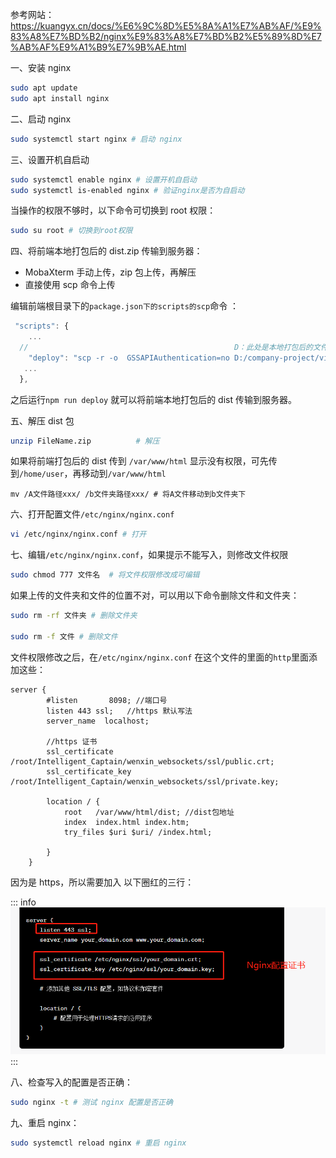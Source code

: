 参考网站：https://kuangyx.cn/docs/%E6%9C%8D%E5%8A%A1%E7%AB%AF/%E9%83%A8%E7%BD%B2/nginx%E9%83%A8%E7%BD%B2%E5%89%8D%E7%AB%AF%E9%A1%B9%E7%9B%AE.html

一、安装 nginx

```sh
sudo apt update
sudo apt install nginx
```

二、启动 nginx

```sh
sudo systemctl start nginx # 启动 nginx
```

三、设置开机自启动

```sh
sudo systemctl enable nginx # 设置开机自启动
sudo systemctl is-enabled nginx # 验证nginx是否为自启动
```

当操作的权限不够时，以下命令可切换到 root 权限：

```sh
sudo su root # 切换到root权限
```

四、将前端本地打包后的 dist.zip 传输到服务器：

- MobaXterm 手动上传，zip 包上传，再解压
- 直接使用 scp 命令上传

编辑前端根目录下的`package.json下的scripts的scp`命令 ：

```js
 "scripts": {
    ...
  //                                              D：此处是本地打包后的文件路径                用户名@服务器ip:远程服务器的文件路径
    "deploy": "scp -r -o  GSSAPIAuthentication=no D:/company-project/video-detection/dist user@172.16.10.116:/var/www/html",
   ...
  },
```

之后运行`npm run deploy` 就可以将前端本地打包后的 dist 传输到服务器。

五、解压 dist 包

```sh
unzip FileName.zip          # 解压
```

如果将前端打包后的 dist 传到 `/var/www/html` 显示没有权限，可先传到`/home/user`，再移动到`/var/www/html`

```
mv /A文件路径xxx/ /b文件夹路径xxx/ # 将A文件移动到b文件夹下
```

六、打开配置文件`/etc/nginx/nginx.conf`

```sh
vi /etc/nginx/nginx.conf # 打开
```

七、编辑`/etc/nginx/nginx.conf`，如果提示不能写入，则修改文件权限

```sh
sudo chmod 777 文件名  # 将文件权限修改成可编辑
```

如果上传的文件夹和文件的位置不对，可以用以下命令删除文件和文件夹：

```sh
sudo rm -rf 文件夹 # 删除文件夹

sudo rm -f 文件 # 删除文件
```

文件权限修改之后，在`/etc/nginx/nginx.conf` 在这个文件的里面的`http`里面添加这些：

```nginx
server {
        #listen       8098; //端口号
        listen 443 ssl;   //https 默认写法
        server_name  localhost;

		//https 证书
        ssl_certificate /root/Intelligent_Captain/wenxin_websockets/ssl/public.crt;
        ssl_certificate_key /root/Intelligent_Captain/wenxin_websockets/ssl/private.key;

        location / {
            root   /var/www/html/dist; //dist包地址
            index  index.html index.htm;
            try_files $uri $uri/ /index.html;

        }
    }
```

因为是 https，所以需要加入 以下圈红的三行：

::: info
<img src="./images/ssl.png" />
:::

八、检查写入的配置是否正确：

```sh
sudo nginx -t # 测试 nginx 配置是否正确
```

九、重启 nginx：

```sh
sudo systemctl reload nginx # 重启 nginx
```
